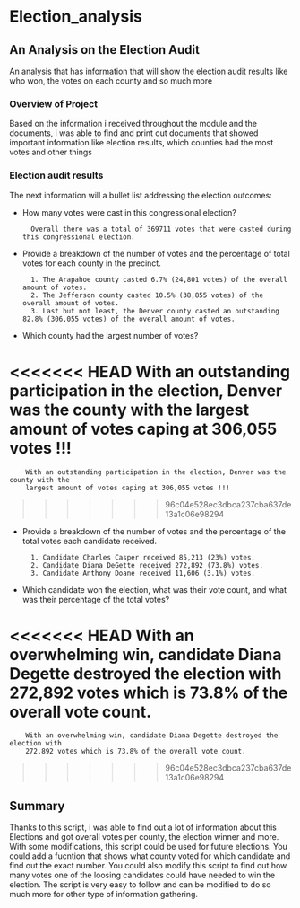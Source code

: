# Election_analysis

## An Analysis on the Election Audit

An analysis that has information that will show the election audit results like who won, the votes on each county and so much more


### Overview of Project

Based on the information i received throughout the module and the documents, i was able to find and print out documents that showed important information like election results, which counties had the most votes and other things


### Election audit results

The next information will a bullet list addressing the election outcomes:

* How many votes were cast in this congressional election?
    
        Overall there was a total of 369711 votes that were casted during this congressional election.

* Provide a breakdown of the number of votes and the percentage of total votes for each county in the precinct.

        1. The Arapahoe county casted 6.7% (24,801 votes) of the overall amount of votes.
        2. The Jefferson county casted 10.5% (38,855 votes) of the overall amount of votes.
        3. Last but not least, the Denver county casted an outstanding 82.8% (306,055 votes) of the overall amount of votes.

* Which county had the largest number of votes?

<<<<<<< HEAD
        With an outstanding participation in the election, Denver was the county with the largest amount of votes caping at 306,055 votes !!!
=======
        With an outstanding participation in the election, Denver was the county with the 
        largest amount of votes caping at 306,055 votes !!!
>>>>>>> 96c04e528ec3dbca237cba637de13a1c06e98294

* Provide a breakdown of the number of votes and the percentage of the total votes each candidate received.

        1. Candidate Charles Casper received 85,213 (23%) votes.
        2. Candidate Diana DeGette received 272,892 (73.8%) votes.
        3. Candidate Anthony Doane received 11,606 (3.1%) votes.

* Which candidate won the election, what was their vote count, and what was their percentage of the total votes?

<<<<<<< HEAD
        With an overwhelming win, candidate Diana Degette destroyed the election with 272,892 votes which is 73.8% of the overall vote count.
=======
        With an overwhelming win, candidate Diana Degette destroyed the election with 
        272,892 votes which is 73.8% of the overall vote count.
>>>>>>> 96c04e528ec3dbca237cba637de13a1c06e98294


## Summary

Thanks to this script, i was able to find out a lot of information about this Elections and got overall votes per county, the election winner and more. With some modifications, this script could be used for future elections. You could add a fucntion that shows what county voted for which candidate and find out the exact number. You could also modify this script to find out how many votes one of the loosing candidates could have needed to win the election. The script is very easy to follow and can be modified to do so much more for other type of information gathering.

